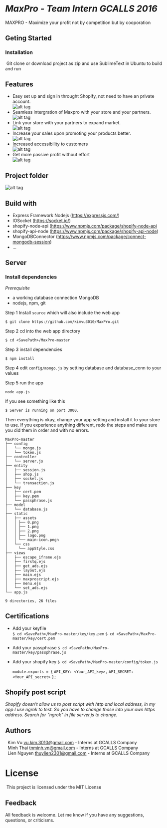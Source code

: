 ***MaxPro - Team Intern GCALLS 2016***
======================================

MAXPRO - Maximize your profit not by competition but by cooporation
## Geting Started

### Installation
&nbsp;Git clone or download project as zip and use SublimeText in Ubuntu to build and run
## Features
* Easy set up and sign in throught Shopify, not need to have an private account.<br />
  ![alt tag](images/1.png)
* Seamless intergration of Maxpro with your store and your partners.<br />
  ![alt tag](images/2.png)
* Link your store with your partners to expand market.<br />
  ![alt tag](images/3.png)
* Increase your sales upon promoting your products better.<br />
  ![alt tag](images/4.png)
* Increased accessibility to customers<br />
  ![alt tag](images/5.png)
* Get more passive profit without effort<br />
  ![alt tag](images/6.png)


## Project folder
![alt tag](images/pr.png)<br />


## Build with
* Express Framework Nodejs (https://expressjs.com/)
* IOSocket (https://socket.io/)
* shopify-node-api (https://www.npmjs.com/package/shopify-node-api
* shopify-api-node (https://www.npmjs.com/package/shopify-api-node)
* MongoDBConnector (https://www.npmjs.com/package/connect-mongodb-session)
* ...

## Server

### Install dependencies

*Prerequisite*
 - a working database connection MongoDB
 - nodejs, npm, git

Step 1 Install `source` which will also include the web app

	$ git clone https://github.com/kimvu3010/MaxPro.git

Step 2 cd into the web app directory

	$ cd <SavePath>/MaxPro-master

Step 3 install dependencies

	$ npm install

Step 4 edit `config/mongo.js` by setting database and database_conn to your values

Step 5 run the app

	node app.js

If you see something like this

	$ Server is running on port 3000.


Then everything is okay, change your app setting and install it to your store to use.
If you experience anything different, redo the steps and make sure you did them in order and with no errors.

```shell
MaxPro-master
├── config
│   └── mongo.js
│   └── token.js
├── controller
│   └── server.js
├── entity
│   ├── session.js
│   ├── shop.js
│   ├── socket.js
│   └── transaction.js
├── key
│   ├── cert.pem
│   ├── key.pem
│   └── passphrase.js
├── model
│   └── database.js
├── static
│   ├── assets
│   │ ├── 0.png
│   │ ├── 1.png
│   │ ├── 2.png
│   │ ├── logo.png
│   │ └── main-icon.pngn
│   └── css
│     └── appStyle.css
├── views
│   ├── escape_iframe.ejs
│   ├── firstq.ejs 
│   ├── get_ads.ejs
│   ├── layout.ejs
│   ├── main.ejs
│   ├── maxproscript.ejs
│   ├── menu.ejs
│   └── set_ads.ejs
└── app.js

9 directories, 26 files
```

## Certifications
- Add your keyfile  
    `$ cd <SavePath>/MaxPro-master/key/key.pem`
    `$ cd <SavePath>/MaxPro-master/key/cert.pem`
- Add your passphrase 
    `$ cd <SavePath>/MaxPro-master/key/passphrase.js`
- Add your shopify key
    `$ cd <SavePath>/MaxPro-master/config/token.js`

    `module.exports = {`
    `API_KEY: <Your_API_key>,`
    `API_SECRET: <Your_API_secret>`
`};`

## Shopify post script
*Shopify doesn't allow us to post script with http and local address, in my app I use ngrok to test. So you have to change those into your own https address. Search for "ngrok" in file server.js to change.*

## Authors
 &nbsp; Kim Vu <vu.kim.3010@gmail.com> - Interns at GCALLS Company<br />
 &nbsp; Minh Thai <tnminh.vn@gmail.com> - Interns at GCALLS Company<br />
 &nbsp; Lien Nguyen <thuylien2301@gmail.com> - Interns at GCALLS Company
# License
&nbsp;This project is licensed under the MIT License

## Feedback

All feedback is welcome. Let me know if you have any suggestions, questions, or criticisms. 
